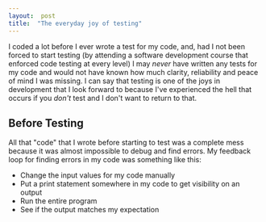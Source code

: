 ```yaml
---  
layout:  post 
title:  "The everyday joy of testing" 
---
```


I coded a lot before I ever wrote a test for my code, and, had I not been forced to start testing (by attending a software development course that enforced code testing at every level) I may *never* have written any tests for my code and would not have known how much clarity, reliability and peace of mind I was missing. I can say that testing is one of the joys in development that I look forward to because I've experienced the hell that occurs if you *don't* test and I don't want to return to that.

## Before Testing

All that "code" that I wrote before starting to test was a complete mess because it was almost impossible to debug and find errors. My feedback loop for finding errors in my code was something like this:

- Change the input values for my code manually
- Put a print statement somewhere in my code to get visibility on an output
- Run the entire program
- See if the output matches my expectation


<!--stackedit_data:
eyJoaXN0b3J5IjpbLTIxMTExODY2NDBdfQ==
-->